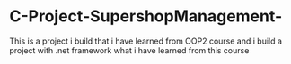 # C-Project-SupershopManagement-
This is a project i build that i have learned from OOP2 course and i build a project with .net framework what i have learned from this course
